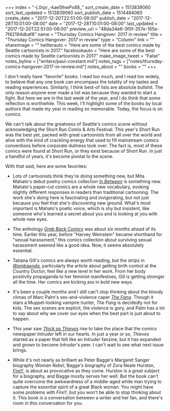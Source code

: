 +++
index = "-L0rpr_-kae5lhwPx88_"
sort_create_date = 1513839060
sort_last_updated = 1513839060
sort_publish_date = 1514484060
create_date = "2017-12-20T22:51:00-08:00"
publish_date = "2017-12-28T10:01:00-08:00"
date = "2017-12-28T10:01:00-08:00"
last_updated = "2017-12-20T22:51:00-08:00"
preview_url = "48da34e6-3f0f-357e-165e-7f42194dbaf8"
name = "Thursday Comics Hangover: 2017 in review"
title = "Thursday Comics Hangover: 2017 in review"
type = "Column"
link = ""
shareimage = ""
twitterauto = "Here are some of the best comics made by Seattle cartoonists in 2017."
facebookauto = "Here are some of the best comics made by Seattle cartoonists in 2017."
make_image_tweet = "False"
notes_byline = ["writers/paul-constant.md"]
notes_tags = ["notes/thursday-comics-hangover-2017-in-review.md"]
notes_about = ""
books = ""
+++
<p class="intro">I don't really have "favorite" books. I read too much, and I read too widely, to believe that any one book can encompass the totality of my tastes and reading experiences. Similarly, I think best-of lists are absolute bullshit. The only reason anyone ever made a list was because they wanted to start a fight. But here we are in the last week of the year, and I do think that some reflection is worthwhile. This week, I'll highlight some of the books by local authors that made my year in reading so memorable. Today, the focus is on comics.</p>

We can't talk about the greatness of Seattle's comics scene without acknowledging the Short Run Comix & Arts Festival. This year's Short Run was the best yet, packed with great cartoonists from all over the world and alive with the kind of crackling energy that used to fill mainstream comics conventions before corporate dullness took over. The fact is, most of these comics were found at Short Run, or they exist because of Short Run. In just a handful of years, it's become pivotal to the scene.

With that said, here are some favorites:

* Lots of cartoonists think they're doing something new, but Mita Mahato's debut poetry comics collection [*In Between*](http://www.seattlereviewofbooks.com/reviews/adventures-in-the-third-dimension/) is something new. Mahato's paper-cut comics are a whole new vocabulary, evoking slightly different responses in readers than traditional cartooning. The work she's doing here is fascinating and invigorating, but not just because you feel that she's discovering new ground. What's most important is Mahato's poetic voice, which is shy but insistent, like someone who's learned a secret about you and is looking at you with whole new eyes.

* The anthology [*Grab Back Comics*](http://www.seattlereviewofbooks.com/reviews/these-comics-grab-back/) was about six months ahead of its time. Earlier this year, before "Harvey Weinstein" became shorthand for "sexual harassment," this comics collection about surviving sexual harassment seemed like a good idea. Now, it seems absolutely essential.

* Tatiana Gill's comics are always worth reading, but the strips in [*Wombgenda*](http://www.seattlereviewofbooks.com/notes/2017/06/15/thursday-comics-hangover-a-womb-with-a-view/), particularly the article about getting birth control at the Country Doctor, feel like a new level in her work. From her body positivity propaganda to her feminist manifestoes, Gill is getting stronger all the time. Her comics are kicking ass in bold new ways.

* It's been a couple months and I still can't stop thinking about the bloody climax of Marc Palm's sex-and-violence caper [*The Fang*](http://www.seattlereviewofbooks.com/notes/2017/11/06/what-we-saw-and-loved-at-short-run/). Though it stars a Muppet-looking vampire hunter, *The Fang* is decidedly not for kids. The sex scenes are explicit, the violence is gory, and Palm has a lot to say about why we cover our eyes when the best part is just about to happen.

* This year saw [*Thick as Thieves*](http://www.seattlereviewofbooks.com/notes/2017/02/16/thursday-comics-hangover-thick-as-thieves-hits-the-streets/) rise to take the place that the comics newspaper *Intruder* left in our hearts. In just a year or so, *Thieves* started as a paper that felt like an *Intruder* fanzine, but it has expanded and grown to become *Intruder*'s peer. I can't wait to see what next issue brings.

* While it's not nearly as brilliant as Peter Bagge's Margaret Sanger biography *Woman Rebel*, Bagge's biography of Zora Neale Hurston, [*Fire!!*](http://www.seattlereviewofbooks.com/reviews/a-portrait-in-black-and-white/), is about as provocative as they come. Hurston is a great subject for a biography, and Bagge mostly serves her well. But the book can't quite overcome the awkwardness of a middle-aged white man trying to capture the essential spirit of a great Black woman. You might have some problems with *Fire!!*, but you won't be able to stop thinking about it. This book is a conversation between a writer and her fan, and there's room in this conversation for you.





